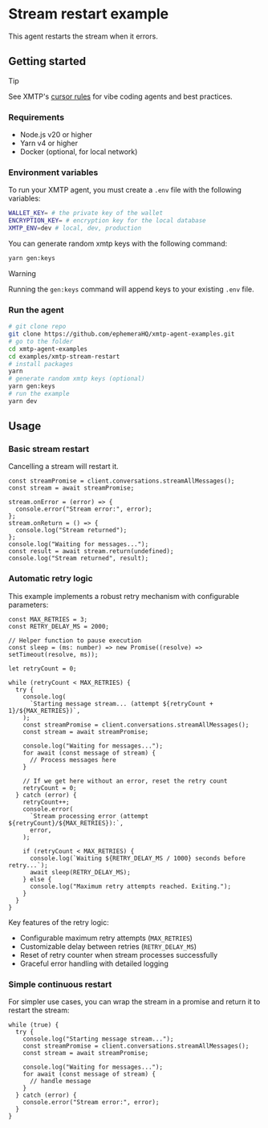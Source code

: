 # Stream restart example

This agent restarts the stream when it errors.

## Getting started

> [!TIP]
> See XMTP's [cursor rules](/.cursor/README.md) for vibe coding agents and best practices.

### Requirements

- Node.js v20 or higher
- Yarn v4 or higher
- Docker (optional, for local network)

### Environment variables

To run your XMTP agent, you must create a `.env` file with the following variables:

```bash
WALLET_KEY= # the private key of the wallet
ENCRYPTION_KEY= # encryption key for the local database
XMTP_ENV=dev # local, dev, production
```

You can generate random xmtp keys with the following command:

```bash
yarn gen:keys
```

> [!WARNING]
> Running the `gen:keys` command will append keys to your existing `.env` file.

### Run the agent

```bash
# git clone repo
git clone https://github.com/ephemeraHQ/xmtp-agent-examples.git
# go to the folder
cd xmtp-agent-examples
cd examples/xmtp-stream-restart
# install packages
yarn
# generate random xmtp keys (optional)
yarn gen:keys
# run the example
yarn dev
```

## Usage

### Basic stream restart

Cancelling a stream will restart it.

```tsx
const streamPromise = client.conversations.streamAllMessages();
const stream = await streamPromise;

stream.onError = (error) => {
  console.error("Stream error:", error);
};
stream.onReturn = () => {
  console.log("Stream returned");
};
console.log("Waiting for messages...");
const result = await stream.return(undefined);
console.log("Stream returned", result);
```

### Automatic retry logic

This example implements a robust retry mechanism with configurable parameters:

```tsx
const MAX_RETRIES = 3;
const RETRY_DELAY_MS = 2000;

// Helper function to pause execution
const sleep = (ms: number) => new Promise((resolve) => setTimeout(resolve, ms));

let retryCount = 0;

while (retryCount < MAX_RETRIES) {
  try {
    console.log(
      `Starting message stream... (attempt ${retryCount + 1}/${MAX_RETRIES})`,
    );
    const streamPromise = client.conversations.streamAllMessages();
    const stream = await streamPromise;

    console.log("Waiting for messages...");
    for await (const message of stream) {
      // Process messages here
    }

    // If we get here without an error, reset the retry count
    retryCount = 0;
  } catch (error) {
    retryCount++;
    console.error(
      `Stream processing error (attempt ${retryCount}/${MAX_RETRIES}):`,
      error,
    );

    if (retryCount < MAX_RETRIES) {
      console.log(`Waiting ${RETRY_DELAY_MS / 1000} seconds before retry...`);
      await sleep(RETRY_DELAY_MS);
    } else {
      console.log("Maximum retry attempts reached. Exiting.");
    }
  }
}
```

Key features of the retry logic:

- Configurable maximum retry attempts (`MAX_RETRIES`)
- Customizable delay between retries (`RETRY_DELAY_MS`)
- Reset of retry counter when stream processes successfully
- Graceful error handling with detailed logging

### Simple continuous restart

For simpler use cases, you can wrap the stream in a promise and return it to restart the stream:

```tsx
while (true) {
  try {
    console.log("Starting message stream...");
    const streamPromise = client.conversations.streamAllMessages();
    const stream = await streamPromise;

    console.log("Waiting for messages...");
    for await (const message of stream) {
      // handle message
    }
  } catch (error) {
    console.error("Stream error:", error);
  }
}
```
